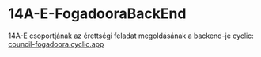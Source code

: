 # 14A-E-FogadooraBackEnd
14A-E csoportjának az érettségi feladat megoldásának a backend-je
cyclic: [council-fogadoora.cyclic.app](https://fogadoora.cyclic.app)
